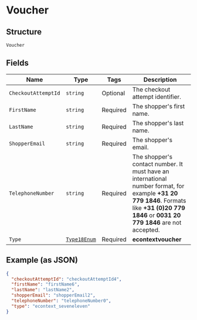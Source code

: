 
# Voucher

## Structure

`Voucher`

## Fields

| Name | Type | Tags | Description |
|  --- | --- | --- | --- |
| `CheckoutAttemptId` | `string` | Optional | The checkout attempt identifier. |
| `FirstName` | `string` | Required | The shopper's first name. |
| `LastName` | `string` | Required | The shopper's last name. |
| `ShopperEmail` | `string` | Required | The shopper's email. |
| `TelephoneNumber` | `string` | Required | The shopper's contact number. It must have an international number format, for example **+31 20 779 1846**. Formats like **+31 (0)20 779 1846** or **0031 20 779 1846** are not accepted. |
| `Type` | [`Type18Enum`](../../doc/models/type-18-enum.md) | Required | **econtextvoucher** |

## Example (as JSON)

```json
{
  "checkoutAttemptId": "checkoutAttemptId4",
  "firstName": "firstName6",
  "lastName": "lastName2",
  "shopperEmail": "shopperEmail2",
  "telephoneNumber": "telephoneNumber0",
  "type": "econtext_seveneleven"
}
```

